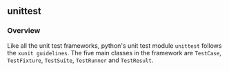 ## unittest

### Overview

Like all the unit test frameworks, python's unit test module `unittest` follows the `xunit guidelines`. The five main classes in the framework are `TestCase`, `TestFixture`, `TestSuite`, `TestRunner` and `TestResult`.